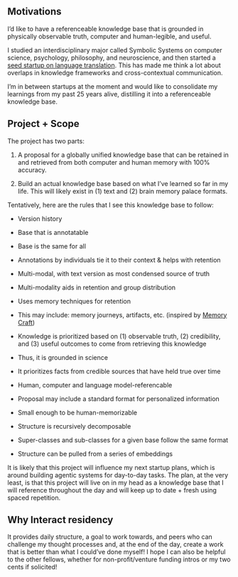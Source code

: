 
## Motivations

I’d like to have a referenceable knowledge base that is grounded in physically observable truth, computer and human-legible, and useful. 

I studied an interdisciplinary major called Symbolic Systems on computer science, psychology, philosophy, and neuroscience, and then started a [seed startup on language translation](http://vivatranslate.com). This has made me think a lot about overlaps in knowledge frameworks and cross-contextual communication. 

I’m in between startups at the moment and would like to consolidate my learnings from my past 25 years alive, distilling it into a referenceable knowledge base. 

## Project + Scope

The project has two parts:

1. A proposal for a globally unified knowledge base that can be retained in and retrieved from both computer and human memory with 100% accuracy.
    
2. Build an actual knowledge base based on what I’ve learned so far in my life. This will likely exist in (1) text and (2) brain memory palace formats. 
    

  

Tentatively, here are the rules that I see this knowledge base to follow:

- Version history
    
- Base that is annotatable
    

- Base is the same for all
    
- Annotations by individuals tie it to their context & helps with retention
    

- Multi-modal, with text version as most condensed source of truth
    

- Multi-modality aids in retention and group distribution
    

- Uses memory techniques for retention
    

- This may include: memory journeys, artifacts, etc. (inspired by [Memory Craft](https://www.amazon.com/Memory-Craft-Improve-Powerful-Methods/dp/1643133241))
    

- Knowledge is prioritized based on (1) observable truth, (2) credibility, and (3) useful outcomes to come from retrieving this knowledge
    

- Thus, it is grounded in science
    
- It prioritizes facts from credible sources that have held true over time
    

- Human, computer and language model-referencable
    

- Proposal may include a standard format for personalized information 
    
- Small enough to be human-memorizable
    

- Structure is recursively decomposable
    

- Super-classes and sub-classes for a given base follow the same format
    
- Structure can be pulled from a series of embeddings
    

  

It is likely that this project will influence my next startup plans, which is around building agentic systems for day-to-day tasks. The plan, at the very least, is that this project will live on in my head as a knowledge base that I will reference throughout the day and will keep up to date + fresh using spaced repetition. 

  

## Why Interact residency

It provides daily structure, a goal to work towards, and peers who can challenge my thought processes and, at the end of the day, create a work that is better than what I could’ve done myself! I hope I can also be helpful to the other fellows, whether for non-profit/venture funding intros or my two cents if solicited!